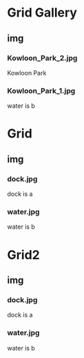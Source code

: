 # Grid Gallery

## img

### Kowloon_Park_2.jpg

Kowloon Park

### Kowloon_Park_1.jpg

water is b

# Grid

## img

### dock.jpg

dock is a

### water.jpg

water is b

# Grid2

## img

### dock.jpg

dock is a

### water.jpg

water is b
